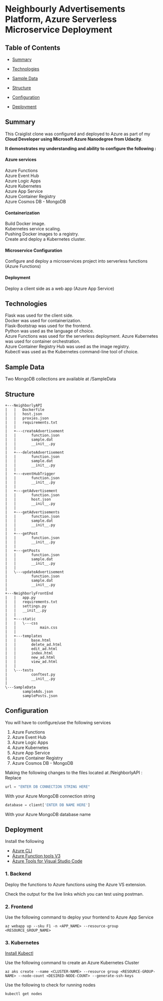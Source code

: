 # Neighbourly Advertisements Platform, Azure Serverless Microservice Deployment

## Table of Contents

- [Summary](#Summary)

- [Technologies](#Technologies)

- [Sample Data](#Sample-Data)

- [Structure](#Structure)

- [Configuration](#Configuration)

- [Deployment](#Deployment)

## Summary

This Craiglist clone was configured and deployed to Azure as part of my **Cloud Developer using Microsoft Azure Nanodegree from Udacity**.

**It demonstrates my understanding and ability to configure the following :**

#### Azure services

Azure Functions   
Azure Event Hub   
Azure Logic Apps   
Azure Kubernetes   
Azure App Service   
Azure Container Registry   
Azure Cosmos DB - MongoDB   

#### Containerization

Build Docker image.  
Kubernetes service scaling.  
Pushing Docker images to a registry.  
Create and deploy a Kubernetes cluster.

#### Microservice Configuration

Configure and deploy a microservices project into serverless functions (Azure Functions)

#### Deployment

Deploy a client side as a web app (Azure App Service)

## Technologies

Flask was used for the client side.  
Docker was used for containerization.  
Flask-Bootstrap was used for the frontend.  
Python was used as the language of choice.  
Azure Functions was used for the serverless deployment.
Azure Kubernetes was used for container orchestration.  
Azure Container Registry Hub was used as the image registry.  
Kubectl was used as the Kubernetes command-line tool of choice.

## Sample Data

Two MongoDB collections are available at /SampleData

## Structure

```
+---NeighborlyAPI
|   |   Dockerfile
|   |   host.json
|   |   proxies.json
|   |   requirements.txt
|   |
|   +---createAdvertisement
|   |       function.json
|   |       sample.dat
|   |       __init__.py
|   |
|   +---deleteAdvertisement
|   |       function.json
|   |       sample.dat
|   |       __init__.py
|   |
|   +---eventHubTrigger
|   |       function.json
|   |       __init__.py
|   |
|   +---getAdvertisement
|   |       function.json
|   |       host.json
|   |       __init__.py
|   |
|   +---getAdvertisements
|   |       function.json
|   |       sample.dat
|   |       __init__.py
|   |
|   +---getPost
|   |       function.json
|   |       __init__.py
|   |
|   +---getPosts
|   |       function.json
|   |       sample.dat
|   |       __init__.py
|   |
|   \---updateAdvertisement
|           function.json
|           sample.dat
|           __init__.py
|
+---NeighborlyFrontEnd
|   |   app.py
|   |   requirements.txt
|   |   settings.py
|   |   __init__.py
|   |
|   +---static
|   |   \---css
|   |           main.css
|   |
|   +---templates
|   |       base.html
|   |       delete_ad.html
|   |       edit_ad.html
|   |       index.html
|   |       new_ad.html
|   |       view_ad.html
|   |
|   \---tests
|           conftest.py
|           __init__.py
|
\---SampleData
        sampleAds.json
        samplePosts.json
```

## Configuration

You will have to configure/use the following services

1. Azure Functions
2. Azure Event Hub
3. Azure Logic Apps
4. Azure Kubernetes
5. Azure App Service
6. Azure Container Registry
7. Azure Cosmos DB - MongoDB

Making the following changes to the files located at /NeighborlyAPI :  
Replace

```python
url = "ENTER DB CONNECTION STRING HERE"
```

With your Azure MongoDB connection string

```python
database = client['ENTER DB NAME HERE']
```

With your Azure MongoDB database name

## Deployment

Install the following

- [Azure CLI](https://docs.microsoft.com/en-us/cli/azure/install-azure-cli?view=azure-cli-latest)
- [Azure Function tools V3](https://docs.microsoft.com/en-us/azure/azure-functions/functions-run-local?tabs=windows%2Ccsharp%2Cbash#install-the-azure-functions-core-tools)
- [Azure Tools for Visual Studio Code](https://marketplace.visualstudio.com/items?itemName=ms-vscode.vscode-node-azure-pack)

### 1. Backend

Deploy the functions to Azure functions using the Azure VS extension.

Check the output for the live links which you can test using postman.

### 2. Frontend

Use the following command to deploy your frontend to Azure App Service

```shell
az webapp up --sku F1 -n <APP_NAME> --resource-group <RESOURCE_GROUP_NAME>
```

### 3. Kubernetes

[Install Kubectl](https://kubernetes.io/docs/tasks/tools/)

Use the following command to create an Azure Kubernetes Cluster

```shell
az aks create --name <CLUSTER-NAME> --resource group <RESOURCE-GROUP-NAME> --node-count <DESIRED-NODE-COUNT> --generate-ssh-keys
```

Use the following to check for running nodes

```shell
kubectl get nodes
```
